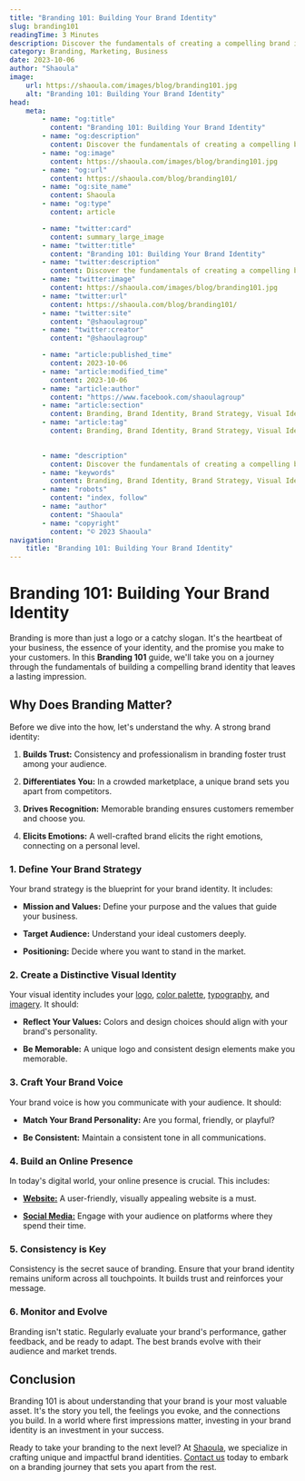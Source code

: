```yaml
---
title: "Branding 101: Building Your Brand Identity"
slug: branding101
readingTime: 3 Minutes
description: Discover the fundamentals of creating a compelling brand identity that builds trust, drives recognition, and sets you apart from competitors. Learn how to define your brand strategy, create a distinctive visual identity, and craft your unique brand voice.
category: Branding, Marketing, Business
date: 2023-10-06
author: "Shaoula"
image:
    url: https://shaoula.com/images/blog/branding101.jpg
    alt: "Branding 101: Building Your Brand Identity"
head:
    meta:
        - name: "og:title"
          content: "Branding 101: Building Your Brand Identity"
        - name: "og:description"
          content: Discover the fundamentals of creating a compelling brand identity that builds trust, drives recognition, and sets you apart from competitors. Learn how to define your brand strategy, create a distinctive visual identity, and craft your unique brand voice.
        - name: "og:image"
          content: https://shaoula.com/images/blog/branding101.jpg
        - name: "og:url"
          content: https://shaoula.com/blog/branding101/
        - name: "og:site_name"
          content: Shaoula
        - name: "og:type"
          content: article

        - name: "twitter:card"
          content: summary_large_image
        - name: "twitter:title"
          content: "Branding 101: Building Your Brand Identity"
        - name: "twitter:description"
          content: Discover the fundamentals of creating a compelling brand identity that builds trust, drives recognition, and sets you apart from competitors. Learn how to define your brand strategy, create a distinctive visual identity, and craft your unique brand voice.
        - name: "twitter:image"
          content: https://shaoula.com/images/blog/branding101.jpg
        - name: "twitter:url"
          content: https://shaoula.com/blog/branding101/
        - name: "twitter:site"
          content: "@shaoulagroup"
        - name: "twitter:creator"
          content: "@shaoulagroup"

        - name: "article:published_time"
          content: 2023-10-06
        - name: "article:modified_time"
          content: 2023-10-06
        - name: "article:author"
          content: "https://www.facebook.com/shaoulagroup"
        - name: "article:section"
          content: Branding, Brand Identity, Brand Strategy, Visual Identity, Brand Voice, Online Presence, Consistency in Branding, Monitoring Brand Performance, Brand Evolution, Brand Trust
        - name: "article:tag"
          content: Branding, Brand Identity, Brand Strategy, Visual Identity, Marketing

          
        - name: "description"
          content: Discover the fundamentals of creating a compelling brand identity that builds trust, drives recognition, and sets you apart from competitors. Learn how to define your brand strategy, create a distinctive visual identity, and craft your unique brand voice.
        - name: "keywords"
          content: Branding, Brand Identity, Brand Strategy, Visual Identity, Brand Voice, Online Presence, Consistency in Branding, Monitoring Brand Performance, Brand Evolution, Brand Trust
        - name: "robots"
          content: "index, follow"
        - name: "author"
          content: "Shaoula"
        - name: "copyright"
          content: "© 2023 Shaoula"
navigation:
    title: "Branding 101: Building Your Brand Identity"
---
```


# Branding 101: Building Your Brand Identity

Branding is more than just a logo or a catchy slogan. It's the heartbeat of your business, the essence of your identity, and the promise you make to your customers. In this **Branding 101** guide, we'll take you on a journey through the fundamentals of building a compelling brand identity that leaves a lasting impression.

## Why Does Branding Matter?

Before we dive into the how, let's understand the why. A strong brand identity:

1. **Builds Trust:** Consistency and professionalism in branding foster trust among your audience.

2. **Differentiates You:** In a crowded marketplace, a unique brand sets you apart from competitors.

3. **Drives Recognition:** Memorable branding ensures customers remember and choose you.

4. **Elicits Emotions:** A well-crafted brand elicits the right emotions, connecting on a personal level.

### 1. Define Your Brand Strategy

Your brand strategy is the blueprint for your brand identity. It includes:

- **Mission and Values:** Define your purpose and the values that guide your business.

- **Target Audience:** Understand your ideal customers deeply.

- **Positioning:** Decide where you want to stand in the market.

### 2. Create a Distinctive Visual Identity

Your visual identity includes your [logo](#), [color palette](#), [typography](#), and [imagery](#). It should:

- **Reflect Your Values:** Colors and design choices should align with your brand's personality.

- **Be Memorable:** A unique logo and consistent design elements make you memorable.

### 3. Craft Your Brand Voice

Your brand voice is how you communicate with your audience. It should:

- **Match Your Brand Personality:** Are you formal, friendly, or playful?

- **Be Consistent:** Maintain a consistent tone in all communications.

### 4. Build an Online Presence

In today's digital world, your online presence is crucial. This includes:

- [**Website:**](#) A user-friendly, visually appealing website is a must.

- [**Social Media:**](#) Engage with your audience on platforms where they spend their time.

### 5. Consistency is Key

Consistency is the secret sauce of branding. Ensure that your brand identity remains uniform across all touchpoints. It builds trust and reinforces your message.

### 6. Monitor and Evolve

Branding isn't static. Regularly evaluate your brand's performance, gather feedback, and be ready to adapt. The best brands evolve with their audience and market trends.

## Conclusion

Branding 101 is about understanding that your brand is your most valuable asset. It's the story you tell, the feelings you evoke, and the connections you build. In a world where first impressions matter, investing in your brand identity is an investment in your success.

Ready to take your branding to the next level? At [Shaoula](#), we specialize in crafting unique and impactful brand identities. [Contact us](#) today to embark on a branding journey that sets you apart from the rest.

